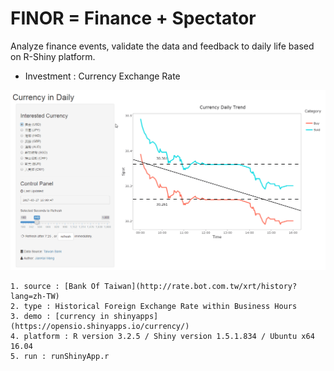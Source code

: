 # FINOR = Finance + Spectator 

Analyze finance events, validate the data and feedback to daily life based on R-Shiny platform.

* Investment : Currency Exchange Rate

![](https://raw.githubusercontent.com/jiankaiwang/finor/master/info/images/exchangeRate.gif)

	1. source : [Bank Of Taiwan](http://rate.bot.com.tw/xrt/history?lang=zh-TW)
	2. type : Historical Foreign Exchange Rate within Business Hours
	3. demo : [currency in shinyapps](https://opensio.shinyapps.io/currency/)
	4. platform : R version 3.2.5 / Shiny version 1.5.1.834 / Ubuntu x64 16.04
	5. run : runShinyApp.r